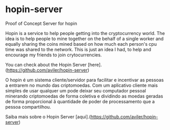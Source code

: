 hopin-server
============

Proof of Concept Server for hopin

Hopin is a service to help people getting into the cryptocurrency world. The idea is to help people to mine together on the behalf of a single worker and equally sharing the coins mined based on how much each person's cpu time was shared to the network. This is just an idea I had, to help and encourage my friends to join crytocurrencies.

You can check about the Hopin Server [here].(https://github.com/aviler/hopin-server)

O hopin é um sistema cliente/servidor para facilitar e incentivar as pessoas a entrarem no mundo das criptomoedas. Com um aplicativo cliente mais simples de usar qualquer um pode deixar seu computador pessoal minerando criptomoedas de forma coletiva e dividindo as moedas geradas de forma proporcional ã quantidade de poder de processamento que a pessoa compartilhou.

Saiba mais sobre o Hopin Server [aqui].(https://github.com/aviler/hopin-server)

